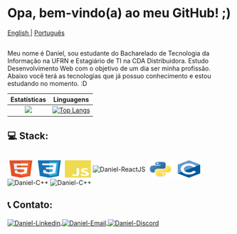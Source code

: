 # Opa, bem-vindo(a) ao meu GitHub! ;)

<a href="README_en.md">
English
</a>
|
<a href="README.md">
Português
</a>

##

Meu nome é Daniel, sou estudante do Bacharelado de Tecnologia da Informação na UFRN e Estagiário de TI na CDA Distribuidora. Estudo Desenvolvimento Web com o objetivo de um dia ser minha profissão. Abaixo você terá as tecnologias que já possuo conhecimento e estou estudando no momento. :D

Estatísticas | Linguagens
:-:|:-:
<img src="https://github-readme-stats.vercel.app/api?username=danluan&count_private=true&show_icons=true&theme=tokyonight&locale=pt-br&include_all_commits=true"/>  | [![Top Langs](https://github-readme-stats.vercel.app/api/top-langs/?username=danluan&layout=compact&theme=tokyonight)](https://github.com/anuraghazra/github-readme-stats)
  
## 💻 Stack:

<div aling = "center">
    <div style = "display: inline_block"><br>
        <img alt="Daniel-HTML" align="center" height="40" width="60" src="https://raw.githubusercontent.com/devicons/devicon/master/icons/html5/html5-original.svg">
        <img alt="Daniel-CSS" align="center" height="40" width="60" src="https://raw.githubusercontent.com/devicons/devicon/master/icons/css3/css3-original.svg">
        <img alt="Daniel-Js" align="center" height="40" width="60" src="https://raw.githubusercontent.com/devicons/devicon/master/icons/javascript/javascript-plain.svg">
        <img alt="Daniel-ReactJS" align="center" height="40" width="60" src="https://cdn.jsdelivr.net/gh/devicons/devicon/icons/react/react-original.svg">
        <img alt="Daniel-Python" align="center" height="40" width="60" src="https://raw.githubusercontent.com/devicons/devicon/master/icons/python/python-original.svg">
        <img alt="Daniel-C" align="center" height="40" width="60" src="https://raw.githubusercontent.com/devicons/devicon/master/icons/c/c-original.svg">
        <img alt="Daniel-C++" align="center" height="40" width="60" src="https://cdn.jsdelivr.net/gh/devicons/devicon/icons/cplusplus/cplusplus-original.svg">   
        <img alt="Daniel-C++" align="center" height="40" width="60" src="https://cdn.jsdelivr.net/gh/devicons/devicon/icons/java/java-original.svg">
    </div>
</div>

## 📞 Contato:


<div style="display: inline_block" >
<a href="https://www.linkedin.com/in/daniel-luan-lourenço-2804a0218/" target="_blank">
        <img align="center" alt="Daniel-Linkedin" src="https://img.shields.io/badge//danluan-0077B5?style=for-the-badge&logo=linkedin&logoColor=white">
    </a>
    <a href="mailto:danielluanlourencol@gmail.com" target="_blank">
    <img align="center" alt="Daniel-Email" src="https://img.shields.io/badge/danielluanlourencol@gmail.com-D14836?style=for-the-badge&logo=gmail&logoColor=white">
    </a>
    <a href="https://discordapp.com/users/284738631174848513" target="_blank">
        <img align="center" alt="Daniel-Discord" src="https://img.shields.io/badge/@Danluan0800-7289DA?style=for-the-badge&logo=discord&logoColor=white">
    </a>
    
</div>
